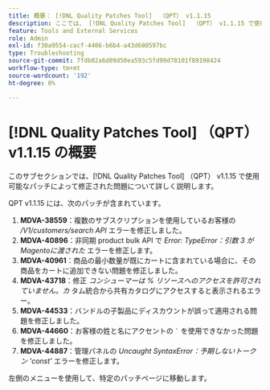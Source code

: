 ```yaml
---
title: 概要： [!DNL Quality Patches Tool]  （QPT） v1.1.15
description: ここでは、 [!DNL Quality Patches Tool]  （QPT） v1.1.15 で使用可能なパッチによって修正された問題について詳しく説明します。
feature: Tools and External Services
role: Admin
exl-id: f30a9554-cacf-4406-b6b4-a43d680597bc
type: Troubleshooting
source-git-commit: 7fdb02a6d89d50ea593c5fd99d78101f89198424
workflow-type: tm+mt
source-wordcount: '192'
ht-degree: 0%

---
```


# [!DNL Quality Patches Tool] （QPT） v1.1.15 の概要

このサブセクションでは、[!DNL Quality Patches Tool] （QPT） v1.1.15 で使用可能なパッチによって修正された問題について詳しく説明します。

QPT v1.1.15 には、次のパッチが含まれています。

1. **MDVA-38559**：複数のサブスクリプションを使用しているお客様の */V1/customers/search API* エラーを修正しました。
1. **MDVA-40896**：非同期 product bulk API で *Error: TypeError：引数 3 がMagentoに渡された* エラーを修正します。
1. **MDVA-40961**：商品の最小数量が既にカートに含まれている場合に、その商品をカートに追加できない問題を修正しました。
1. **MDVA-43718**：修正 *コンシューマーは % リソースへのアクセスを許可されていません。カ* タム統合から共有カタログにアクセスすると表示されるエラー。
1. **MDVA-44533**：バンドルの子製品にディスカウントが誤って適用される問題を修正しました。
1. **MDVA-44660**：お客様の姓と名にアクセントの ``` ` ``` を使用できなかった問題を修正しました。
1. **MDVA-44887**：管理パネルの *Uncaught SyntaxError：予期しないトークン &#39;const&#39;* エラーを修正します。

左側のメニューを使用して、特定のパッチページに移動します。

